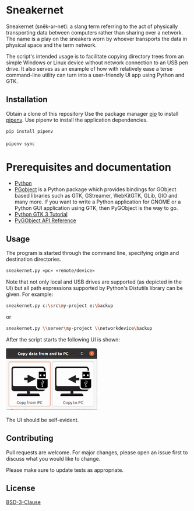 # Sneakernet

Sneakernet (snēk-ər-net): a slang term referring to the act of physically transporting data between computers rather than sharing over a network. The name is a play on the sneakers worn by whoever transports the data in physical space and the term network.

The script's intended usage is to facilitate copying directory trees from an simple Windows or Linux device without network connection to an USB pen drive. It also serves as an example of how with relatively ease a terse command-line utility can turn into a user-friendly UI app using Python and GTK.

## Installation

Obtain a clone of this repository
Use the package manager [pip](https://pip.pypa.io/en/stable/) to install [pipenv](https://pipenv.pypa.io/en/latest/). Use pipenv to install the application dependencies.

```bash
pip install pipenv

pipenv sync
```
# Prerequisites and documentation

 - [Python](https://www.python.org/)
 - [PGobject](https://pygobject.readthedocs.io/en/latest/index.html) is a Python package which provides bindings for GObject based libraries such as GTK, GStreamer, WebKitGTK, GLib, GIO and many more. If you want to write a Python application for GNOME or a Python GUI application using GTK, then PyGObject is the way to go.
 - [Python GTK 3 Tutorial](https://pygobject.readthedocs.io/en/latest/getting_started.html)
 - [PyGObject API Reference](https://lazka.github.io/pgi-docs/)


## Usage

The program is started through the command line, specifying origin and destination directories.

```bash
sneakernet.py «pc» «remote/device»
```

Note that not only local and USB drives are supported (as depicted in the UI) but all path expressions supported by Python's Distutils library can be given. For example:

```bash
sneakernet.py c:\src\my-project e:\backup
```
or

```bash
sneakernet.py \\server\my-project \\networkdevice\backup
```

After the script starts the following UI is shown:

![Sneakernet](./sneakernet.png)

The UI should be self-evident.

## Contributing
Pull requests are welcome. For major changes, please open an issue first to discuss what you would like to change.

Please make sure to update tests as appropriate.

## License
[BSD-3-Clause](https://choosealicense.com/licenses/bsd-3-clause-clear/)
